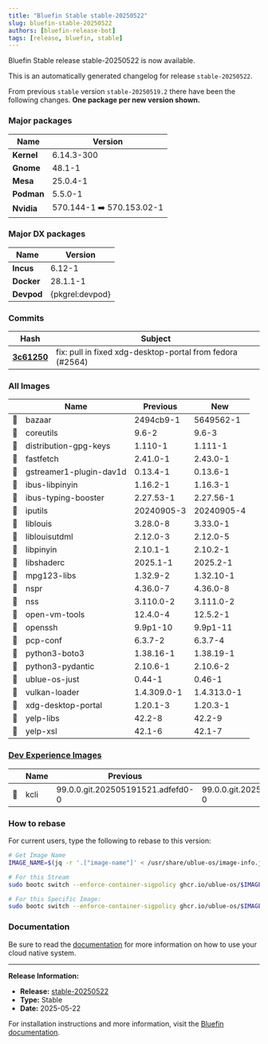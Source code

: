 ```yaml
---
title: "Bluefin Stable stable-20250522"
slug: bluefin-stable-20250522
authors: [bluefin-release-bot]
tags: [release, bluefin, stable]
---
```


Bluefin Stable release stable-20250522 is now available.

<!--truncate-->

This is an automatically generated changelog for release `stable-20250522`.

From previous `stable` version `stable-20250519.2` there have been the following changes. **One package per new version shown.**

### Major packages
| Name | Version |
| --- | --- |
| **Kernel** | 6.14.3-300 |
| **Gnome** | 48.1-1 |
| **Mesa** | 25.0.4-1 |
| **Podman** | 5.5.0-1 |
| **Nvidia** | 570.144-1 ➡️ 570.153.02-1 |

### Major DX packages
| Name | Version |
| --- | --- |
| **Incus** | 6.12-1 |
| **Docker** | 28.1.1-1 |
| **Devpod** | {pkgrel:devpod} |

### Commits
| Hash | Subject |
| --- | --- |
| **[3c61250](https://github.com/ublue-os/bluefin/commit/3c6125011f00ad14a4f7a1f00cd6f5071590a2b1)** | fix: pull in fixed xdg-desktop-portal from fedora (#2564) |

### All Images
| | Name | Previous | New |
| --- | --- | --- | --- |
| 🔄 | bazaar | 2494cb9-1 | 5649562-1 |
| 🔄 | coreutils | 9.6-2 | 9.6-3 |
| 🔄 | distribution-gpg-keys | 1.110-1 | 1.111-1 |
| 🔄 | fastfetch | 2.41.0-1 | 2.43.0-1 |
| 🔄 | gstreamer1-plugin-dav1d | 0.13.4-1 | 0.13.6-1 |
| 🔄 | ibus-libpinyin | 1.16.2-1 | 1.16.3-1 |
| 🔄 | ibus-typing-booster | 2.27.53-1 | 2.27.56-1 |
| 🔄 | iputils | 20240905-3 | 20240905-4 |
| 🔄 | liblouis | 3.28.0-8 | 3.33.0-1 |
| 🔄 | liblouisutdml | 2.12.0-3 | 2.12.0-5 |
| 🔄 | libpinyin | 2.10.1-1 | 2.10.2-1 |
| 🔄 | libshaderc | 2025.1-1 | 2025.2-1 |
| 🔄 | mpg123-libs | 1.32.9-2 | 1.32.10-1 |
| 🔄 | nspr | 4.36.0-7 | 4.36.0-8 |
| 🔄 | nss | 3.110.0-2 | 3.111.0-2 |
| 🔄 | open-vm-tools | 12.4.0-4 | 12.5.2-1 |
| 🔄 | openssh | 9.9p1-10 | 9.9p1-11 |
| 🔄 | pcp-conf | 6.3.7-2 | 6.3.7-4 |
| 🔄 | python3-boto3 | 1.38.16-1 | 1.38.19-1 |
| 🔄 | python3-pydantic | 2.10.6-1 | 2.10.6-2 |
| 🔄 | ublue-os-just | 0.44-1 | 0.46-1 |
| 🔄 | vulkan-loader | 1.4.309.0-1 | 1.4.313.0-1 |
| 🔄 | xdg-desktop-portal | 1.20.1-3 | 1.20.3-1 |
| 🔄 | yelp-libs | 42.2-8 | 42.2-9 |
| 🔄 | yelp-xsl | 42.1-6 | 42.1-7 |

### [Dev Experience Images](https://docs.projectbluefin.io/bluefin-dx)
| | Name | Previous | New |
| --- | --- | --- | --- |
| 🔄 | kcli | 99.0.0.git.202505191521.adfefd0-0 | 99.0.0.git.202505201601.09f7138-0 |



### How to rebase
For current users, type the following to rebase to this version:
```bash
# Get Image Name
IMAGE_NAME=$(jq -r '.["image-name"]' < /usr/share/ublue-os/image-info.json)

# For this Stream
sudo bootc switch --enforce-container-sigpolicy ghcr.io/ublue-os/$IMAGE_NAME:stable

# For this Specific Image:
sudo bootc switch --enforce-container-sigpolicy ghcr.io/ublue-os/$IMAGE_NAME:stable-20250522
```

### Documentation
Be sure to read the [documentation](https://docs.projectbluefin.io/) for more information
on how to use your cloud native system.

---

**Release Information:**
- **Release:** [stable-20250522](https://github.com/ublue-os/bluefin/releases/tag/stable-20250522)
- **Type:** Stable
- **Date:** 2025-05-22

For installation instructions and more information, visit the [Bluefin documentation](https://docs.projectbluefin.io/).

